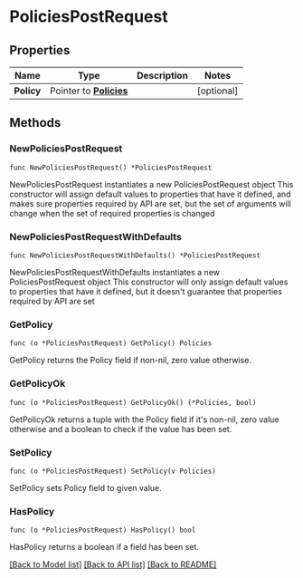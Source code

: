 # PoliciesPostRequest

## Properties

Name | Type | Description | Notes
------------ | ------------- | ------------- | -------------
**Policy** | Pointer to [**Policies**](Policies.md) |  | [optional] 

## Methods

### NewPoliciesPostRequest

`func NewPoliciesPostRequest() *PoliciesPostRequest`

NewPoliciesPostRequest instantiates a new PoliciesPostRequest object
This constructor will assign default values to properties that have it defined,
and makes sure properties required by API are set, but the set of arguments
will change when the set of required properties is changed

### NewPoliciesPostRequestWithDefaults

`func NewPoliciesPostRequestWithDefaults() *PoliciesPostRequest`

NewPoliciesPostRequestWithDefaults instantiates a new PoliciesPostRequest object
This constructor will only assign default values to properties that have it defined,
but it doesn't guarantee that properties required by API are set

### GetPolicy

`func (o *PoliciesPostRequest) GetPolicy() Policies`

GetPolicy returns the Policy field if non-nil, zero value otherwise.

### GetPolicyOk

`func (o *PoliciesPostRequest) GetPolicyOk() (*Policies, bool)`

GetPolicyOk returns a tuple with the Policy field if it's non-nil, zero value otherwise
and a boolean to check if the value has been set.

### SetPolicy

`func (o *PoliciesPostRequest) SetPolicy(v Policies)`

SetPolicy sets Policy field to given value.

### HasPolicy

`func (o *PoliciesPostRequest) HasPolicy() bool`

HasPolicy returns a boolean if a field has been set.


[[Back to Model list]](../README.md#documentation-for-models) [[Back to API list]](../README.md#documentation-for-api-endpoints) [[Back to README]](../README.md)



